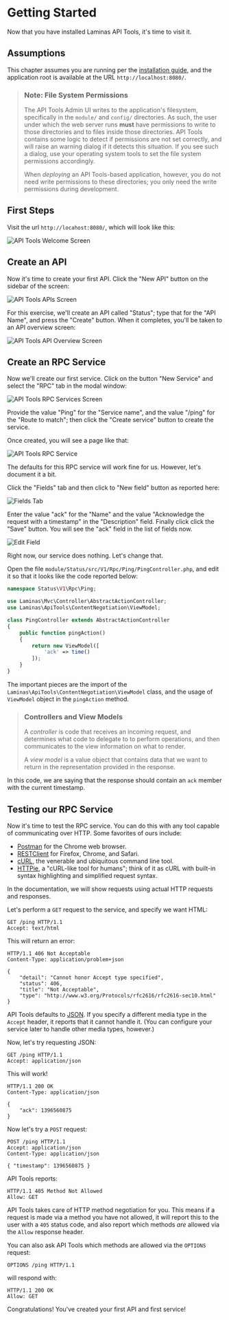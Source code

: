 Getting Started
===============

Now that you have installed Laminas API Tools, it's time to visit it.

Assumptions
-----------

This chapter assumes you are running per the [installation guide](/intro/installation.md), and the
application root is available at the URL `http://localhost:8080/`.

> ### Note: File System Permissions
>
> The API Tools Admin UI writes to the application's filesystem, specifically in the `module/` and
> `config/` directories. As such, the user under which the web server runs **must** have permissions
> to write to those directories and to files inside those directories. API Tools contains some logic
> to detect if permissions are not set correctly, and will raise an warning dialog if it detects
> this situation. If you see such a dialog, use your operating system tools to set the file system
> permissions accordingly.
>
> When _deploying_ an API Tools-based application, however, you do not need write permissions to
> these directories; you only need the write permissions during development.

First Steps
-----------

Visit the url `http://locahost:8080/`, which will look like this:

![API Tools Welcome Screen](/asset/api-tools-documentation/img/intro-getting-started-welcome.png)

Create an API
-------------

Now it's time to create your first API. Click the "New API" button on the sidebar of the screen:

![API Tools APIs Screen](/asset/api-tools-documentation/img/intro-getting-started-apis.png)

For this exercise, we'll create an API called "Status"; type that for the "API Name", and press the
"Create" button. When it completes, you'll be taken to an API overview screen:

![API Tools API Overview Screen](/asset/api-tools-documentation/img/intro-getting-started-status-api-v1.png)

Create an RPC Service
---------------------

Now we'll create our first service. Click on the button "New Service" and select the "RPC" tab in the modal
window:

![API Tools RPC Services Screen](/asset/api-tools-documentation/img/intro-getting-started-rpc-services.png)

Provide the value "Ping" for the "Service name", and the value "/ping" for the "Route to match";
then click the "Create service" button to create the service.

Once created, you will see a page like that:

![API Tools RPC Service](/asset/api-tools-documentation/img/intro-getting-started-ping-service-view.png)

The defaults for this RPC service will work fine for us. However, let's document it a bit.

Click the "Fields" tab and then click to "New field" button as reported here:

![Fields Tab](/asset/api-tools-documentation/img/intro-getting-started-ping-service-fields-view.png)

Enter the value "ack" for the "Name" and the value "Acknowledge the request with a timestamp" in the
"Description" field. Finally click click the "Save" button. You will see the "ack" field in the
list of fields now.

![Edit Field](/asset/api-tools-documentation/img/intro-getting-started-ping-service-fields-ack.png)

Right now, our service does nothing. Let's change that.

Open the file `module/Status/src/V1/Rpc/Ping/PingController.php`, and edit it so that it
looks like the code reported below:

```php
namespace Status\V1\Rpc\Ping;

use Laminas\Mvc\Controller\AbstractActionController;
use Laminas\ApiTools\ContentNegotiation\ViewModel;

class PingController extends AbstractActionController
{
    public function pingAction()
    {
        return new ViewModel([
            'ack' => time()
        ]);
    }
}
```

The important pieces are the import of the `Laminas\ApiTools\ContentNegotiation\ViewModel` class, and the
usage of `ViewModel` object in the `pingAction` method.

> ### Controllers and View Models
>
> A _controller_ is code that receives an incoming request, and determines what code to delegate to
> to perform operations, and then communicates to the view information on what to render.
>
> A _view model_ is a value object that contains data that we want to return in the representation
> provided in the response.

In this code, we are saying that the response should contain an `ack` member with the current
timestamp.

Testing our RPC Service
-----------------------

Now it's time to test the RPC service. You can do this with any tool capable of communicating over
HTTP. Some favorites of ours include:

- [Postman](http://www.getpostman.com/) for the Chrome web browser.
- [RESTClient](http://restclient.net) for Firefox, Chrome, and Safari.
- [cURL](http://curl.haxx.se/), the venerable and ubiquitous command line tool.
- [HTTPie](http://httpie.org/), a "cURL-like tool for humans"; think of it as cURL with built-in
  syntax highlighting and simplified request syntax.

In the documentation, we will show requests using actual HTTP requests and responses.

Let's perform a `GET` request to the service, and specify we want HTML:

```HTTP
GET /ping HTTP/1.1
Accept: text/html
```

This will return an error:

```HTTP
HTTP/1.1 406 Not Acceptable
Content-Type: application/problem+json

{
    "detail": "Cannot honor Accept type specified",
    "status": 406,
    "title": "Not Acceptable",
    "type": "http://www.w3.org/Protocols/rfc2616/rfc2616-sec10.html"
}
```

API Tools defaults to [JSON](http://www.json.org/). If you specify a different media type in the
`Accept` header, it reports that it cannot handle it. (You can configure your service later to
handle other media types, however.)

Now, let's try requesting JSON:

```HTTP
GET /ping HTTP/1.1
Accept: application/json
```

This will work!

```HTTP
HTTP/1.1 200 OK
Content-Type: application/json

{
    "ack": 1396560875
}
```

Now let's try a `POST` request:

```HTTP
POST /ping HTTP/1.1
Accept: application/json
Content-Type: application/json

{ "timestamp": 1396560875 }
```

API Tools reports:

```HTTP
HTTP/1.1 405 Method Not Allowed
Allow: GET
```

API Tools takes care of HTTP method negotiation for you. This means if a request is made via a
method you have not allowed, it will report this to the user with a `405` status code, and also
report which methods _are_ allowed via the `Allow` response header.

You can also ask API Tools which methods are allowed via the `OPTIONS` request:

```HTTP
OPTIONS /ping HTTP/1.1
```

will respond with:

```HTTP
HTTP/1.1 200 OK
Allow: GET
```

Congratulations! You've created your first API and first service!
